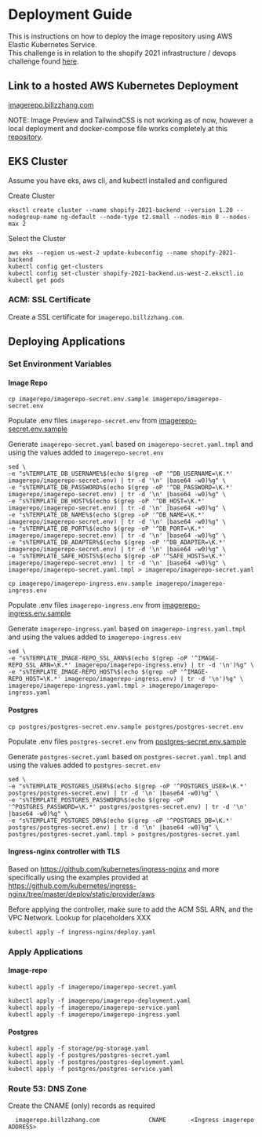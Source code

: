 # Deployment Guide

This is instructions on how to deploy the image repository using AWS Elastic Kubernetes Service.   
This challenge is in relation to the shopify 2021 infrastructure / devops challenge found [here](https://www.shopify.ca/careers/infrastructure-site-reliability-engineering-intern-remote-winter-2022-6932cbed).

## Link to a hosted AWS Kubernetes Deployment

[imagerepo.billzzhang.com](https://imagerepo.billzzhang.com/images)

NOTE: Image Preview and TailwindCSS is not working as of now, however a local deployment and docker-compose file works completely at this [repository](https://github.com/Billzzhang/shopify-2021-backend).

## EKS Cluster
Assume you have eks, aws cli, and kubectl installed and configured

Create Cluster
```
eksctl create cluster --name shopify-2021-backend --version 1.20 --nodegroup-name ng-default --node-type t2.small --nodes-min 0 --nodes-max 2
```

Select the Cluster
```
aws eks --region us-west-2 update-kubeconfig --name shopify-2021-backend
kubectl config get-clusters
kubectl config set-cluster shopify-2021-backend.us-west-2.eksctl.io
kubectl get pods
```

### ACM: SSL Certificate
Create a SSL certificate for `imagerepo.billzzhang.com`.

## Deploying Applications
### Set Environment Variables
#### Image Repo
```
cp imagerepo/imagerepo-secret.env.sample imagerepo/imagerepo-secret.env
```
Populate .env files `imagerepo-secret.env` from [imagerepo-secret.env.sample](imagerepo/imagerepo-secret.env.sample)

Generate `imagerepo-secret.yaml` based on `imagerepo-secret.yaml.tmpl` and using the values added to `imagerepo-secret.env`
```
sed \
-e "s%TEMPLATE_DB_USERNAME%$(echo $(grep -oP '^DB_USERNAME=\K.*' imagerepo/imagerepo-secret.env) | tr -d '\n' |base64 -w0)%g" \
-e "s%TEMPLATE_DB_PASSWORD%$(echo $(grep -oP '^DB_PASSWORD=\K.*' imagerepo/imagerepo-secret.env) | tr -d '\n' |base64 -w0)%g" \
-e "s%TEMPLATE_DB_HOST%$(echo $(grep -oP '^DB_HOST=\K.*' imagerepo/imagerepo-secret.env) | tr -d '\n' |base64 -w0)%g" \
-e "s%TEMPLATE_DB_NAME%$(echo $(grep -oP '^DB_NAME=\K.*' imagerepo/imagerepo-secret.env) | tr -d '\n' |base64 -w0)%g" \
-e "s%TEMPLATE_DB_PORT%$(echo $(grep -oP '^DB_PORT=\K.*' imagerepo/imagerepo-secret.env) | tr -d '\n' |base64 -w0)%g" \
-e "s%TEMPLATE_DB_ADAPTER%$(echo $(grep -oP '^DB_ADAPTER=\K.*' imagerepo/imagerepo-secret.env) | tr -d '\n' |base64 -w0)%g" \
-e "s%TEMPLATE_SAFE_HOSTS%$(echo $(grep -oP '^SAFE_HOSTS=\K.*' imagerepo/imagerepo-secret.env) | tr -d '\n' |base64 -w0)%g" \
imagerepo/imagerepo-secret.yaml.tmpl > imagerepo/imagerepo-secret.yaml
```

```
cp imagerepo/imagerepo-ingress.env.sample imagerepo/imagerepo-ingress.env
```
Populate .env files `imagerepo-ingress.env` from [imagerepo-ingress.env.sample](imagerepo/imagerepo-ingress.env.sample)

Generate `imagerepo-ingress.yaml` based on `imagerepo-ingress.yaml.tmpl` and using the values added to `imagerepo-ingress.env`
```
sed \
-e "s%TEMPLATE_IMAGE-REPO_SSL_ARN%$(echo $(grep -oP '^IMAGE-REPO_SSL_ARN=\K.*' imagerepo/imagerepo-ingress.env) | tr -d '\n')%g" \
-e "s%TEMPLATE_IMAGE-REPO_HOST%$(echo $(grep -oP '^IMAGE-REPO_HOST=\K.*' imagerepo/imagerepo-ingress.env) | tr -d '\n')%g" \
imagerepo/imagerepo-ingress.yaml.tmpl > imagerepo/imagerepo-ingress.yaml
```


#### Postgres
```
cp postgres/postgres-secret.env.sample postgres/postgres-secret.env
```
Populate .env files `postgres-secret.env` from [postgres-secret.env.sample](ipostgres/postgres-secret.env.sample)

Generate `postgres-secret.yaml` based on `postgres-secret.yaml.tmpl` and using the values added to `postgres-secret.env`
```
sed \
-e "s%TEMPLATE_POSTGRES_USER%$(echo $(grep -oP '^POSTGRES_USER=\K.*' postgres/postgres-secret.env) | tr -d '\n' |base64 -w0)%g" \
-e "s%TEMPLATE_POSTGRES_PASSWORD%$(echo $(grep -oP '^POSTGRES_PASSWORD=\K.*' postgres/postgres-secret.env) | tr -d '\n' |base64 -w0)%g" \
-e "s%TEMPLATE_POSTGRES_DB%$(echo $(grep -oP '^POSTGRES_DB=\K.*' postgres/postgres-secret.env) | tr -d '\n' |base64 -w0)%g" \
postgres/postgres-secret.yaml.tmpl > postgres/postgres-secret.yaml
```

#### Ingress-nginx controller with TLS
Based on https://github.com/kubernetes/ingress-nginx and more specifically using the examples provided at https://github.com/kubernetes/ingress-nginx/tree/master/deploy/static/provider/aws

Before applying the controller, make sure to add the ACM SSL ARN, and the VPC Network. Lookup for placeholders XXX

```
kubectl apply -f ingress-nginx/deploy.yaml
```

### Apply Applications

#### Image-repo
```
kubectl apply -f imagerepo/imagerepo-secret.yaml

kubectl apply -f imagerepo/imagerepo-deployment.yaml
kubectl apply -f imagerepo/imagerepo-service.yaml
kubectl apply -f imagerepo/imagerepo-ingress.yaml
```

#### Postgres
```
kubectl apply -f storage/pg-storage.yaml
kubectl apply -f postgres/postgres-secret.yaml
kubectl apply -f postgres/postgres-deployment.yaml
kubectl apply -f postgres/postgres-service.yaml
```

### Route 53: DNS Zone
Create the CNAME (only) records as required
```
  imagerepo.billzzhang.com              CNAME       <Ingress imagerepo ADDRESS>
```
